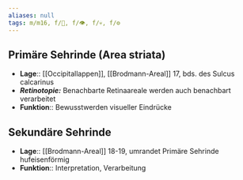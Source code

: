 ```yaml
---
aliases: null
tags: m/m16, f/🧠, f/👁️, f/💀, f/⚙️
---
```

## Primäre Sehrinde (Area striata)
- **Lage**:: [[Occipitallappen]], [[Brodmann-Areal]] 17, bds. des Sulcus calcarinus
- ***Retinotopie:*** Benachbarte Retinaareale werden auch benachbart verarbeitet
- **Funktion**:: Bewusstwerden visueller Eindrücke
## Sekundäre Sehrinde
- **Lage**:: [[Brodmann-Areal]] 18-19, umrandet Primäre Sehrinde hufeisenförmig
- **Funktion**:: Interpretation, Verarbeitung